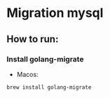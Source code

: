 # Migration mysql

## How to run: 
### Install golang-migrate

- Macos:

```brew install golang-migrate```